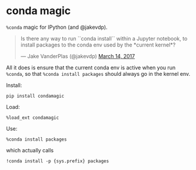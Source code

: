 # conda magic

`%conda` magic for IPython (and @jakevdp).

<blockquote class="twitter-tweet" data-lang="en"><p lang="en" dir="ltr">Is there any way to run
``conda install`` within a Jupyter notebook, to install packages to the conda env used by the
*current kernel*?</p>&mdash; Jake VanderPlas (@jakevdp) <a
href="https://twitter.com/jakevdp/status/841777088088559616">March 14, 2017</a></blockquote>

All it does is ensure that the current conda env is active when you run `%conda`,
so that `%conda install packages` should always go in the kernel env.

Install:

    pip install condamagic
    
Load:

    %load_ext condamagic

Use:

    %conda install packages

which actually calls

    !conda install -p {sys.prefix} packages
